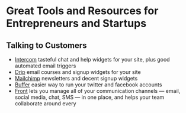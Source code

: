 # Great Tools and Resources for Entrepreneurs and Startups

## Talking to Customers

- [Intercom](https://www.intercom.io/) tasteful chat and help widgets for your site, plus good automated email triggers
- [Drip](https://www.getdrip.com/) email courses and signup widgets for your site
- [Mailchimp](http://mailchimp.com/) newsletters and decent signup widgets
- [Buffer](https://bufferapp.com/) easier way to run your twitter and facebook accounts
- [Front](https://frontapp.com/) lets you manage all of your communication channels — email, social media, chat, SMS — in one place, and helps your team collaborate around every
